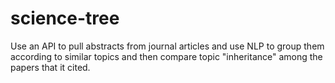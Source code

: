 # science-tree

Use an API to pull abstracts from journal articles and use NLP to group them according to similar topics and then compare topic "inheritance" among the papers that it cited.
